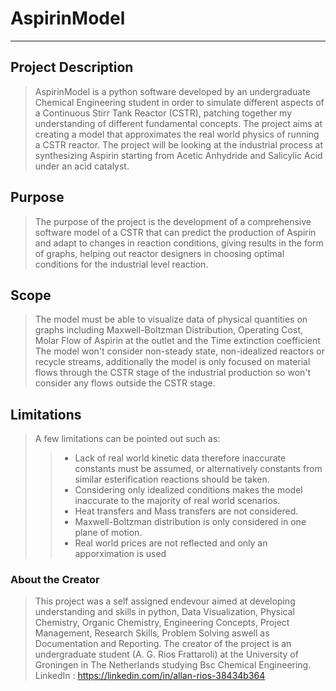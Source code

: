 # AspirinModel

***

## Project Description
> AspirinModel is a python software developed by an undergraduate Chemical Engineering student in order to simulate different aspects of a Continuous Stirr Tank Reactor (CSTR), patching together my understanding of different fundamental concepts. The project aims at creating a model that approximates the real world physics of running a CSTR reactor. The project will be looking at the industrial process at synthesizing Aspirin starting from Acetic Anhydride and Salicylic Acid under an acid catalyst.

## Purpose
> The purpose of the project is the development of a comprehensive software model of a CSTR that can predict the production of Aspirin and adapt to changes in reaction conditions, giving results in the form of graphs, helping out reactor designers in choosing optimal conditions for the industrial level reaction.

## Scope
> The model must be able to visualize data of physical quantities on graphs including Maxwell-Boltzman Distribution, Operating Cost, Molar Flow of Aspirin at the outlet and the Time extinction coefficient
> The model won't consider non-steady state, non-idealized reactors or recycle streams, additionally the model is only focused on material flows through the CSTR stage of the industrial production so won't consider any flows outside the CSTR stage.

## Limitations
> A few limitations can be pointed out such as:
> > - Lack of real world kinetic data therefore inaccurate constants must be assumed, or alternatively constants from similar esterification reactions should be taken.
> > - Considering only idealized conditions makes the model inaccurate to the majority of real world scenarios.
> > - Heat transfers and Mass transfers are not considered.
> > - Maxwell-Boltzman distribution is only considered in one plane of motion.
> > - Real world prices are not reflected and only an apporximation is used

### About the Creator
> This project was a self assigned endevour aimed at developing understanding and skills in python, Data Visualization, Physical Chemistry, Organic Chemistry, Engineering Concepts, Project Management, Research Skills, Problem Solving aswell as Documentation and Reporting.
> The creator of the project is an undergraduate student (A. G. Rios Frattaroli) at the University of Groningen in The Netherlands studying Bsc Chemical Engineering.
> LinkedIn : https://linkedin.com/in/allan-rios-38434b364
